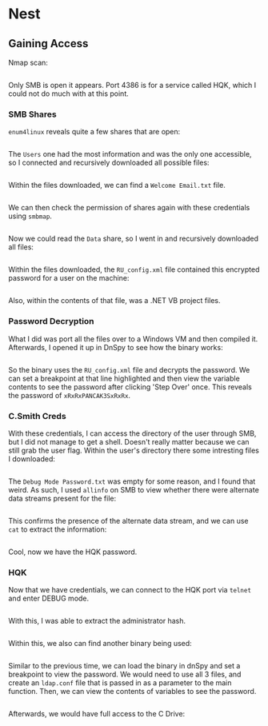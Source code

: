 # Nest

## Gaining Access

Nmap scan:

<figure><img src="../../../.gitbook/assets/image (126).png" alt=""><figcaption></figcaption></figure>

Only SMB is open it appears. Port 4386 is for a service called HQK, which I could not do much with at this point.

### SMB Shares

`enum4linux` reveals quite a few shares that are open:

<figure><img src="../../../.gitbook/assets/image (62).png" alt=""><figcaption></figcaption></figure>

The `Users` one had the most information and was the only one accessible, so I connected and recursively downloaded all possible files:

<figure><img src="../../../.gitbook/assets/image (14).png" alt=""><figcaption></figcaption></figure>

Within the files downloaded, we can find a `Welcome Email.txt` file.

<figure><img src="../../../.gitbook/assets/image (59).png" alt=""><figcaption></figcaption></figure>

We can then check the permission of shares again with these credentials using `smbmap`.

<figure><img src="../../../.gitbook/assets/image (30).png" alt=""><figcaption></figcaption></figure>

Now we could read the `Data` share, so I went in and recursively downloaded all files:

<figure><img src="../../../.gitbook/assets/image (22).png" alt=""><figcaption></figcaption></figure>

Within the files downloaded, the `RU_config.xml` file contained this encrypted password for a user on the machine:

<figure><img src="../../../.gitbook/assets/image (19).png" alt=""><figcaption></figcaption></figure>

Also, within the contents of that file, was a .NET VB project files.&#x20;

### Password Decryption

What I did was port all the files over to a Windows VM and then compiled it. Afterwards, I opened it up in DnSpy to see how the binary works:

<figure><img src="../../../.gitbook/assets/image (8).png" alt=""><figcaption></figcaption></figure>

So the binary uses the `RU_config.xml` file and decrypts the password. We can set a breakpoint at that line highlighted and then view the variable contents to see the password after clicking 'Step Over' once. This reveals the password of `xRxRxPANCAK3SxRxRx`.&#x20;

### C.Smith Creds

With these credentials, I can access the directory of the user through SMB, but I did not manage to get a shell. Doesn't really matter because we can still grab the user flag. Within the user's directory there some intresting files I downloaded:

<figure><img src="../../../.gitbook/assets/image (149).png" alt=""><figcaption></figcaption></figure>

The `Debug Mode Password.txt` was empty for some reason, and I found that weird. As such, I used `allinfo` on SMB to view whether there were alternate data streams present for the file:

<figure><img src="../../../.gitbook/assets/image (54).png" alt=""><figcaption></figcaption></figure>

This confirms the presence of the alternate data stream, and we can use `cat` to extract the information:

<figure><img src="../../../.gitbook/assets/image (122).png" alt=""><figcaption></figcaption></figure>

Cool, now we have the HQK password.

### HQK

Now that we have credentials, we can connect to the HQK port via `telnet` and enter DEBUG mode.

<figure><img src="../../../.gitbook/assets/image (18).png" alt=""><figcaption></figcaption></figure>

With this, I was able to extract the administrator hash.

<figure><img src="../../../.gitbook/assets/image (153).png" alt=""><figcaption></figcaption></figure>

Within this, we also can find another binary being used:

<figure><img src="../../../.gitbook/assets/image (6).png" alt=""><figcaption></figcaption></figure>

Similar to the previous time, we can load the binary in dnSpy and set a breakpoint to view the password. We would need to use all 3 files, and create an `ldap.conf` file that is passed in as a parameter to the main function. Then, we can view the contents of variables to see the password.

<figure><img src="../../../.gitbook/assets/image (27).png" alt=""><figcaption></figcaption></figure>

Afterwards, we would have full access to the C Drive:

<figure><img src="../../../.gitbook/assets/image (16).png" alt=""><figcaption></figcaption></figure>

